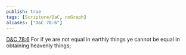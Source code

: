 ```yaml
---
publish: true
tags: [Scripture/DaC, noGraph]
aliases: ["D&C 78:6"]
---
```

[D&C 78:6](https://churchofjesuschrist.org/study/scriptures/dc-testament/dc/78?lang=eng&id=p6#p6) For if ye are not equal in earthly things ye cannot be equal in obtaining heavenly things;
